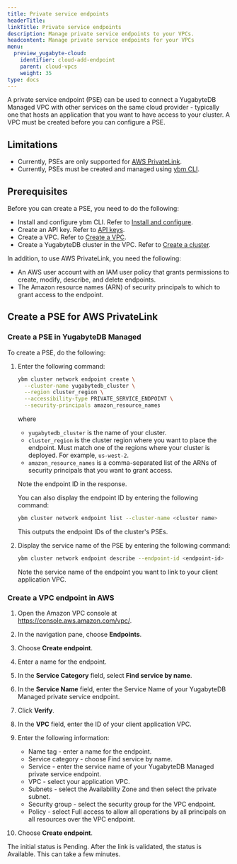 ```yaml
---
title: Private service endpoints
headerTitle:
linkTitle: Private service endpoints
description: Manage private service endpoints to your VPCs.
headcontent: Manage private service endpoints for your VPCs
menu:
  preview_yugabyte-cloud:
    identifier: cloud-add-endpoint
    parent: cloud-vpcs
    weight: 35
type: docs
---
```


A private service endpoint (PSE) can be used to connect a YugabyteDB Managed VPC with other services on the same cloud provider - typically one that hosts an application that you want to have access to your cluster. A VPC must be created before you can configure a PSE.

## Limitations

- Currently, PSEs are only supported for [AWS PrivateLink](https://docs.aws.amazon.com/vpc/latest/privatelink/what-is-privatelink.html).
- Currently, PSEs must be created and managed using [ybm CLI](../../../managed-automation/managed-cli/).

## Prerequisites

Before you can create a PSE, you need to do the following:

- Install and configure ybm CLI. Refer to [Install and configure](../../../managed-automation/managed-cli/managed-cli-overview/).
- Create an API key. Refer to [API keys](../../../managed-automation/managed-apikeys/).
- Create a VPC. Refer to [Create a VPC](../cloud-add-vpc/#create-a-vpc).
- Create a YugabyteDB cluster in the VPC. Refer to [Create a cluster](../../create-clusters/).

In addition, to use AWS PrivateLink, you need the following:

- An AWS user account with an IAM user policy that grants permissions to create, modify, describe, and delete endpoints.
- The Amazon resource names (ARN) of security principals to which to grant access to the endpoint.

## Create a PSE for AWS PrivateLink

### Create a PSE in YugabyteDB Managed

To create a PSE, do the following:

1. Enter the following command:

    ```sh
    ybm cluster network endpoint create \
      --cluster-name yugabytedb_cluster \
      --region cluster_region \
      --accessibility-type PRIVATE_SERVICE_ENDPOINT \
      --security-principals amazon_resource_names
    ```

    where

    - `yugabytedb_cluster` is the name of your cluster.
    - `cluster_region` is the cluster region where you want to place the endpoint. Must match one of the regions where your cluster is deployed. For example, `us-west-2`.
    - `amazon_resource_names` is a comma-separated list of the ARNs of security principals that you want to grant access.

    Note the endpoint ID in the response.

    You can also display the endpoint ID by entering the following command:

    ```sh
    ybm cluster network endpoint list --cluster-name <cluster name>
    ```

    This outputs the endpoint IDs of the cluster's PSEs.

1. Display the service name of the PSE by entering the following command:

    ```sh
    ybm cluster network endpoint describe --endpoint-id <endpoint-id>
    ```

    Note the service name of the endpoint you want to link to your client application VPC.

### Create a VPC endpoint in AWS

1. Open the Amazon VPC console at https://console.aws.amazon.com/vpc/.

1. In the navigation pane, choose **Endpoints**.

1. Choose **Create endpoint**.

1. Enter a name for the endpoint.

1. In the **Service Category** field, select **Find service by name**.

1. In the **Service Name** field, enter the Service Name of your YugabyteDB Managed private service endpoint.

1. Click **Verify**.

1. In the **VPC** field, enter the ID of your client application VPC.

1. Enter the following information:

    - Name tag - enter a name for the endpoint.
    - Service category - choose Find service by name.
    - Service - enter the service name of your YugabyteDB Managed private service endpoint.
    - VPC - select your application VPC.
    - Subnets - select the Availability Zone and then select the private subnet.
    - Security group - select the security group for the VPC endpoint.
    - Policy - select Full access to allow all operations by all principals on all resources over the VPC endpoint.

1. Choose **Create endpoint**.

The initial status is Pending. After the link is validated, the status is Available. This can take a few minutes.
